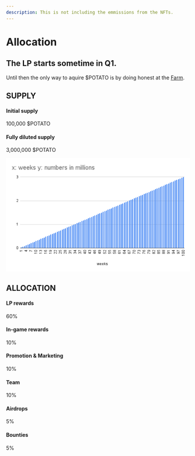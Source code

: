 ```yaml
---
description: This is not including the emmissions from the NFTs.
---
```


# Allocation

## The LP starts sometime in Q1.&#x20;

Until then the only way to aquire $POTATO is by doing honest at the [Farm](../howdy-games/locations/farm.md).

## SUPPLY

#### Initial supply

100,000 $POTATO

#### Fully diluted supply

3,000,000 $POTATO

![Fully diluted supply is reached 100 weeks after the LP launch.](../.gitbook/assets/Tokenomics.png)

## ALLOCATION

#### **LP rewards**&#x20;

60%

#### **In-game rewards**

10%

#### **Promotion & Marketing**

10%

#### **Team**

10%

#### **Airdrops**

5%

#### **Bounties**&#x20;

5%


